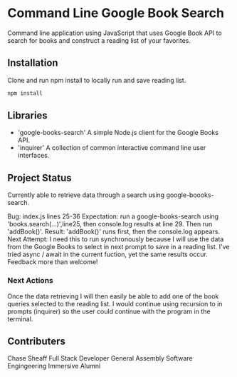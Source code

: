 # Command Line Google Book Search

Command line application using JavaScript that uses Google Book API to search for books and construct a reading list of your favorites.

## Installation

Clone and run npm install to locally run and save reading list.


```bash
npm install
```

## Libraries

* 'google-books-search' A simple Node.js client for the Google Books API.
* 'inquirer' A collection of common interactive command line user interfaces.

## Project Status

Currently able to retrieve data through a search using google-boooks-search.

Bug: index.js lines 25-36
Expectation: run a google-books-search using 'books.search(...)',line25, then console.log results at line 29. Then run 'addBook()'.
Result: 'addBook()' runs first, then the console.log appears.  
Next Attempt: I need this to run synchronously because I will use the data from the Google Books to select in next prompt to save in a reading list.
I've tried async / await in the current fuction, yet the same results occur.
Feedback more than welcome!

### Next Actions
Once the data retrieving I will then easily be able to add one of the book queries selected to the reading list.  I would continue using recursion to in prompts (inquirer) so the user could continue with the program in the terminal.

## Contributers
Chase Sheaff
Full Stack Developer
General Assembly Software Engingeering Immersive Alumni